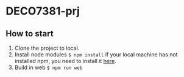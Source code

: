 # DECO7381-prj

## How to start

1.  Clone the project to local.
2.  Install node modules
`$ npm install`
if your local machine has not installed npm, you need to install it [here](https://nodejs.org/en/download/ "here").
3. Build in web
`$ npm run web`

